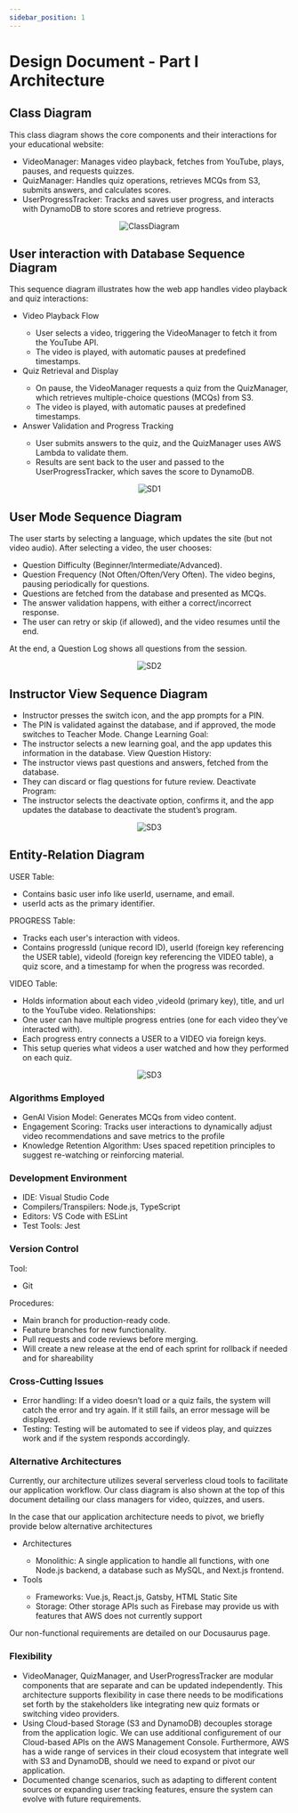 ```yaml
---
sidebar_position: 1
---
```


# Design Document - Part I Architecture

## Class Diagram
This class diagram shows the core components and their interactions for your educational website:
- VideoManager: Manages video playback, fetches from YouTube, plays, pauses, and requests quizzes.
- QuizManager: Handles quiz operations, retrieves MCQs from S3, submits answers, and calculates scores.
- UserProgressTracker: Tracks and saves user progress, and interacts with DynamoDB to store scores and retrieve progress.

<div align="center">

![ClassDiagram](/img/ClassDiagram.png)

</div>

## User interaction with Database Sequence Diagram
This sequence diagram illustrates how the web app handles video playback and quiz interactions:
<ul>
        <li>Video Playback Flow</li>
                <ul>
                        <li>User selects a video, triggering the VideoManager to fetch it from the YouTube API.</li>
                        <li>The video is played, with automatic pauses at predefined timestamps.</li>
                </ul>
        <li>Quiz Retrieval and Display</li>
                 <ul>
                        <li>On pause, the VideoManager requests a quiz from the QuizManager, which retrieves multiple-choice questions (MCQs) from S3.</li>
                        <li>The video is played, with automatic pauses at predefined timestamps.</li>
                </ul>
        <li>Answer Validation and Progress Tracking</li>
                <ul>
                        <li>User submits answers to the quiz, and the QuizManager uses AWS Lambda to validate them.</li>
                        <li>Results are sent back to the user and passed to the UserProgressTracker, which saves the score to DynamoDB.</li>
                </ul>
</ul>
<div align="center">

![SD1](/img/SD1.png)

</div>

## User Mode Sequence Diagram
The user starts by selecting a language, which updates the site (but not video audio).
After selecting a video, the user chooses:
- Question Difficulty (Beginner/Intermediate/Advanced).
- Question Frequency (Not Often/Often/Very Often).
The video begins, pausing periodically for questions.
- Questions are fetched from the database and presented as MCQs.
- The answer validation happens, with either a correct/incorrect response.
- The user can retry or skip (if allowed), and the video resumes until the end.

At the end, a Question Log shows all questions from the session.
<div align="center">

![SD2](/img/SD2.png)

</div>


## Instructor View Sequence Diagram
- Instructor presses the switch icon, and the app prompts for a PIN.
- The PIN is validated against the database, and if approved, the mode switches to Teacher Mode.
Change Learning Goal:
- The instructor selects a new learning goal, and the app updates this information in the database.
View Question History:
- The instructor views past questions and answers, fetched from the database.
- They can discard or flag questions for future review.
Deactivate Program:
- The instructor selects the deactivate option, confirms it, and the app updates the database to deactivate the student’s program.

<div align="center">

![SD3](/img/SD3.png)

</div>


## Entity-Relation Diagram
USER Table:
- Contains basic user info like userId, username, and email.
- userId acts as the primary identifier.

PROGRESS Table:
- Tracks each user's interaction with videos.
- Contains progressId (unique record ID), userId (foreign key referencing the USER table), videoId (foreign key referencing the VIDEO table), a quiz score, and a timestamp for when the progress was recorded.

VIDEO Table:
- Holds information about each video ,videoId (primary key), title, and url to the YouTube video.
Relationships:
- One user can have multiple progress entries (one for each video they’ve interacted with).
- Each progress entry connects a USER to a VIDEO via foreign keys.
- This setup queries what videos a user watched and how they performed on each quiz.

<div align="center">

![SD3](/img/Entity_RelationD.png)

</div>

### Algorithms Employed
- GenAI Vision Model: Generates MCQs from video content.
- Engagement Scoring: Tracks user interactions to dynamically adjust video recommendations and save metrics to the profile
- Knowledge Retention Algorithm: Uses spaced repetition principles to suggest re-watching or reinforcing material.
### Development Environment
- IDE: Visual Studio Code
- Compilers/Transpilers: Node.js, TypeScript
- Editors: VS Code with ESLint
- Test Tools: Jest
### Version Control
Tool: 
- Git

Procedures:
- Main branch for production-ready code.
- Feature branches for new functionality.
- Pull requests and code reviews before merging.
- Will create a new release at the end of each sprint for rollback if needed and for shareability


### Cross-Cutting Issues
- Error handling: If a video doesn’t load or a quiz fails, the system will catch the error and try again. If it still fails, an error message will be displayed.
- Testing: Testing will be automated to see if videos play, and quizzes work and if the system responds accordingly.

### Alternative Architectures
Currently, our architecture utilizes several serverless cloud tools to facilitate our application workflow. Our class diagram is also shown at the top of this document detailing our class managers for video, quizzes, and users.

In the case that our application architecture needs to pivot, we briefly provide below alternative architectures
<ul>
        <li>Architectures</li>
                <ul>
                        <li>Monolithic: A single application to handle all functions, with one Node.js backend, a database such as MySQL, and Next.js frontend.</li>
                </ul>
        <li>Tools</li>
                <ul>
                        <li>Frameworks: Vue.js, React.js, Gatsby, HTML Static Site</li>
                        <li>Storage: Other storage APIs such as Firebase may provide us with features that AWS does not currently support</li>
                </ul>
</ul>
Our non-functional requirements are detailed on our Docusaurus page.


### Flexibility
- VideoManager, QuizManager, and UserProgressTracker are modular components that are separate and can be updated independently. This architecture supports flexibility in case there needs to be modifications set forth by the stakeholders like integrating new quiz formats or switching video providers.
- Using Cloud-based Storage (S3 and DynamoDB) decouples storage from the application logic. We can use additional configurement of our Cloud-based APIs on the AWS Management Console. Furthermore, AWS has a wide range of services in their cloud ecosystem that integrate well with S3 and DynamoDB, should we need to expand or pivot our application.
- Documented change scenarios, such as adapting to different content sources or expanding user tracking features, ensure the system can evolve with future requirements.

